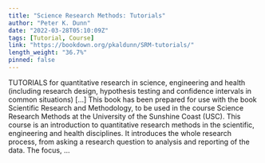 ```yaml
---
title: "Science Research Methods: Tutorials"
author: "Peter K. Dunn"
date: "2022-03-28T05:10:09Z"
tags: [Tutorial, Course]
link: "https://bookdown.org/pkaldunn/SRM-tutorials/"
length_weight: "36.7%"
pinned: false
---
```


TUTORIALS for quantitative research in science, engineering and health (including research design, hypothesis testing and confidence intervals in common situations) [...] This book has been prepared for use with the book
Scientific Research and Methodology,
to be used in the course Science Research Methods at the
University of the Sunshine Coast (USC). This course is an introduction to quantitative research methods in the scientific, engineering and health disciplines.
It introduces the whole research process,
from asking a research question to analysis and reporting of the data.
The focus, ...
